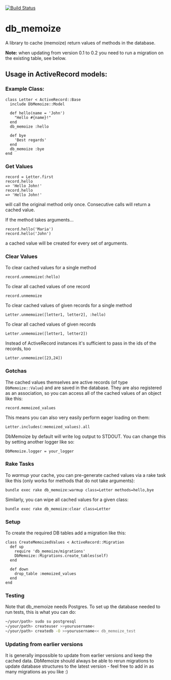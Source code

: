 [![Build Status](https://travis-ci.com/mediapeers/db_memoize.svg?branch=master)](https://travis-ci.com/mediapeers/db_memoize)

# db_memoize
A library to cache (memoize) return values of methods in the database.

**Note:** when updating from version 0.1 to 0.2 you need to run a migration on the existing table, see below.

## Usage in ActiveRecord models:

### Example Class:

```
class Letter < ActiveRecord::Base
  include DbMemoize::Model

  def hello(name = 'John')
    "Hello #{name}!"
  end
  db_memoize :hello

  def bye
   	'Best regards'
  end
  db_memoize :bye
end
```

### Get Values

```
record = Letter.first
record.hello
=> 'Hello John!'
record.hello
=> 'Hello John!'
```

will call the original method only once. Consecutive calls will return a cached value.

If the method takes arguments...

    record.hello('Maria')
    record.hello('John')

a cached value will be created for every set of arguments.

### Clear Values

To clear cached values for a single method

    record.unmemoize(:hello)

To clear all cached values of one record

    record.unmemoize

To clear cached values of given records for a single method

    Letter.unmemoize([letter1, letter2], :hello)

To clear all cached values of given records

    Letter.unmemoize([letter1, letter2])

Instead of ActiveRecord instances it's sufficient to pass in the ids of the records, too

    Letter.unmemoize([23,24])

### Gotchas

The cached values themselves are active records (of type `DbMemoize::Value`) and are saved in the database.  They are also registered as an association, so you can access all of the cached values of an object like this:

    record.memoized_values

This means you can also very easily perform eager loading on them:

    Letter.includes(:memoized_values).all

DbMemoize by default will write log output to STDOUT. You can change this by setting another logger like so:

    DbMemoize.logger = your_logger

### Rake Tasks

To _warmup_ your cache, you can pre-generate cached values via a rake task like this (only works for methods that do not take arguments):

    bundle exec rake db_memoize:warmup class=Letter methods=hello,bye

Similarly, you can wipe all cached values for a given class:

    bundle exec rake db_memoize:clear class=Letter

### Setup

To create the required DB tables add a migration like this:

```
class CreateMemoizedValues < ActiveRecord::Migration
  def up
    require 'db_memoize/migrations'
    DbMemoize::Migrations.create_tables(self)
  end

  def down
    drop_table :memoized_values
  end
end
```

### Testing

Note that db_memoize needs Postgres. To set up the database needed to run tests, this is what you can do:

```sh
~/your/path> sudo su postgresql
~/your/path> createuser >>yourusername<
~/your/path> createdb -O >>yourusername<< db_memoize_test
```


### Updating from earlier versions

It is generally impossible to update from earlier versions and keep the cached data. DbMemoize should always be able to rerun migrations to update database structures to the latest version - feel free to add in as many migrations as you like :)

